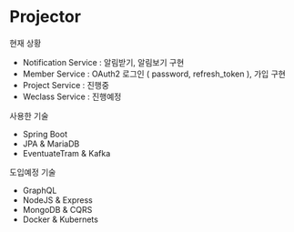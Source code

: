 # Projector

현재 상황

- Notification Service : 알림받기, 알림보기 구현
- Member Service : OAuth2 로그인 ( password, refresh_token ), 가입 구현
- Project Service : 진행중
- Weclass Service : 진행예정

사용한 기술

- Spring Boot
- JPA & MariaDB
- EventuateTram & Kafka

도입예정 기술

- GraphQL
- NodeJS & Express
- MongoDB & CQRS
- Docker & Kubernets
